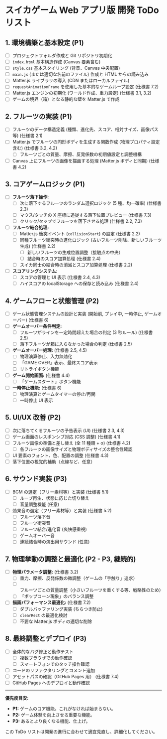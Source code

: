 # スイカゲーム Web アプリ版 開発 ToDo リスト

## 1. 環境構築と基本設定 (P1)

-   [ ] プロジェクトフォルダ作成と Git リポジトリ初期化
-   [ ] `index.html` 基本構造作成 (Canvas 要素含む)
-   [ ] `style.css` 基本スタイリング (背景、Canvas 中央配置)
-   [ ] `main.js` (または適切な名前のファイル) 作成と HTML からの読み込み
-   [ ] Matter.js ライブラリの導入 (CDN またはローカルファイル)
-   [ ] `requestAnimationFrame` を使用した基本的なゲームループ設定 (仕様書 7.2)
-   [ ] Matter.js エンジンの初期化 (ワールド作成、重力設定) (仕様書 3.1, 3.2)
-   [ ] ゲームの境界（箱）となる静的な壁を Matter.js で作成

## 2. フルーツの実装 (P1)

-   [ ] フルーツのデータ構造定義 (種類、進化先、スコア、相対サイズ、画像パス等) (仕様書 2.1)
-   [ ] Matter.js でフルーツの円形ボディを生成する関数作成 (物理プロパティ設定含む) (仕様書 3.2, 4.2)
    -   [ ] フルーツごとの質量、摩擦、反発係数の初期値設定と調整機構
-   [ ] Canvas 上にフルーツの画像を描画する処理 (Matter.js ボディと同期) (仕様書 4.2)

## 3. コアゲームロジック (P1)

-   [ ] **フルーツ落下操作:**
    -   [ ] 次に落下するフルーツのランダム選択ロジック (5 種、均一確率) (仕様書 2.3)
    -   [ ] マウス/タッチの X 座標に追従する落下位置プレビュー (仕様書 7.3)
    -   [ ] クリック/タップでフルーツを落下させる処理 (仕様書 2.2, 7.3)
-   [ ] **フルーツ結合処理:**
    -   [ ] Matter.js 衝突イベント (`collisionStart`) の設定 (仕様書 2.2)
    -   [ ] 同種フルーツ衝突時の進化ロジック (古いフルーツ削除、新しいフルーツ生成) (仕様書 2.2)
        -   [ ] 新しいフルーツの生成位置調整（接触点の中央）
        -   [ ] 結合時のスコア加算処理 (仕様書 2.4)
    -   [ ] スイカ同士の結合時の消滅とスコア加算処理 (仕様書 2.2)
-   [ ] **スコアリングシステム:**
    -   [ ] スコアの管理と UI 表示 (仕様書 2.4, 4.3)
    -   [ ] ハイスコアの localStorage への保存と読み込み (仕様書 2.4)

## 4. ゲームフローと状態管理 (P2)

-   [ ] ゲーム状態管理システムの設計と実装 (開始前, プレイ中, 一時停止, ゲームオーバー) (仕様書 6)
-   [ ] **ゲームオーバー条件判定:**
    -   [ ] フルーツがラインを一定時間超えた場合の判定 (3 秒ルール) (仕様書 2.5)
    -   [ ] 落下フルーツが箱に入らなかった場合の判定 (仕様書 2.5)
-   [ ] **ゲームオーバー処理:** (仕様書 2.5, 4.5)
    -   [ ] 物理演算停止、入力無効化
    -   [ ] 「GAME OVER」表示、最終スコア表示
    -   [ ] リトライボタン機能
-   [ ] **ゲーム開始画面:** (仕様書 4.4)
    -   [ ] 「ゲームスタート」ボタン機能
-   [ ] **一時停止機能:** (仕様書 6)
    -   [ ] 物理演算とゲームタイマーの停止/再開
    -   [ ] 一時停止 UI 表示

## 5. UI/UX 改善 (P2)

-   [ ] 次に落ちてくるフルーツの予告表示 (UI) (仕様書 2.3, 4.3)
-   [ ] ゲーム画面のレスポンシブ対応 (CSS 調整) (仕様書 4.1)
-   [ ] フルーツ画像の準備と差し替え (全 11 種類 + α) (仕様書 4.2)
    -   [ ] 各フルーツの画像サイズと物理ボディサイズの整合性確認
-   [ ] UI 要素のフォント、色、配置の調整 (仕様書 4.3)
-   [ ] 落下位置の視覚的補助（点線など、任意）

## 6. サウンド実装 (P3)

-   [ ] BGM の選定（フリー素材等）と実装 (仕様書 5.1)
    -   [ ] ループ再生、状態に応じた切り替え
    -   [ ] 音量調整機能 (任意)
-   [ ] 効果音の選定（フリー素材等）と実装 (仕様書 5.2)
    -   [ ] フルーツ落下音
    -   [ ] フルーツ衝突音
    -   [ ] フルーツ結合/進化音 (爽快感重視)
    -   [ ] ゲームオーバー音
    -   [ ] 連続結合時の演出用サウンド (任意)

## 7. 物理挙動の調整と最適化 (P2 - P3, 継続的)

-   [ ] **物理パラメータ調整:** (仕様書 3.2)
    -   [ ] 重力、摩擦、反発係数の微調整（ゲームの「手触り」追求）
    -   [ ] フルーツごとの質量調整（小さいフルーツを重くする等、戦略性のため）
    -   [ ] 「ポップコーン現象」のバランス調整
-   [ ] **描画パフォーマンス最適化:** (仕様書 7.2)
    -   [ ] ダブルバッファリング実装 (ちらつき防止)
    -   [ ] `clearRect` の最適化検討
    -   [ ] 不要な Matter.js ボディの適切な削除

## 8. 最終調整とデプロイ (P3)

-   [ ] 全体的なバグ修正と動作テスト
    -   [ ] 複数ブラウザでの動作確認
    -   [ ] スマートフォンでのタッチ操作確認
-   [ ] コードのリファクタリングとコメント追加
-   [ ] アセットパスの確認（GitHub Pages 用） (仕様書 7.4)
-   [ ] GitHub Pages へのデプロイと動作確認

---

**優先度目安:**

-   **P1:** ゲームのコア機能。これがなければ始まらない。
-   **P2:** ゲーム体験を向上させる重要な機能。
-   **P3:** あるとより良くなる機能、仕上げ。

この ToDo リストは開発の進行に合わせて適宜見直し、詳細化してください。
